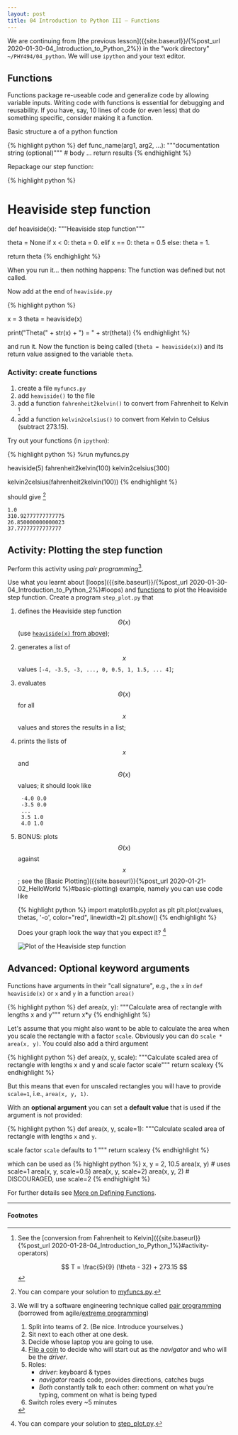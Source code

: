 ```yaml
---
layout: post
title: 04 Introduction to Python III — Functions
---
```


We are continuing from
[the previous lesson]({{site.baseurl}}/{%post_url 2020-01-30-04_Introduction_to_Python_2%}) in the "work directory"
`~/PHY494/04_python`. We will use `ipython` and your text editor.



## Functions

Functions package re-useable code and generalize code by allowing
variable inputs. Writing code with functions is essential for
debugging and reusability. If you have, say, 10 lines of code (or even
less) that do something specific, consider making it a function.

Basic structure a of a python function

{% highlight python %}
def func_name(arg1, arg2, ...):
    """documentation string (optional)"""
    # body
    ...
    return results
{% endhighlight %}

Repackage our step function:

{% highlight python %}
# Heaviside step function

def heaviside(x):
   """Heaviside step function"""

   theta = None
   if x < 0:
      theta = 0.
   elif x == 0:
      theta = 0.5
   else:
      theta = 1.

   return theta
{% endhighlight %}

When you run it... then nothing happens: The function was defined but
not called.

Now add at the end of `heaviside.py`

{% highlight python %}

x = 3
theta = heaviside(x)

print("Theta(" + str(x) + ") = " + str(theta))
{% endhighlight %}

and run it. Now the function is being called (`theta = heaviside(x)`)
and its return value assigned to the variable `theta`.

### Activity: create functions

1. create a file `myfuncs.py`
2. add `heaviside()` to the file
3. add a function `fahrenheit2kelvin()` to convert from Fahrenheit to
   Kelvin [^0]
4. add a function `kelvin2celsius()` to convert from Kelvin to Celsius
   (subtract 273.15).
   
Try out your functions (in `ipython`):

{% highlight python %}
%run myfuncs.py

heaviside(5)
fahrenheit2kelvin(100)
kelvin2celsius(300)

kelvin2celsius(fahrenheit2kelvin(100))
{% endhighlight %}

should give [^4]

~~~
1.0
310.92777777777775
26.850000000000023
37.77777777777777
~~~



## Activity: Plotting the step function

Perform this activity using *pair programming*[^1].

Use what you learnt about [loops]({{site.baseurl}}/{%post_url 2020-01-30-04_Introduction_to_Python_2%}#loops) and
[functions](#functions) to plot the Heaviside step function. Create a
program `step_plot.py` that

1. defines the Heaviside step function $$\Theta(x)$$ 
   (use [`heaviside(x)` from above](#functions));
2. generates a list of $$x$$ values
   `[-4, -3.5, -3, ..., 0, 0.5, 1, 1.5, ... 4]`;
3. evaluates $$\Theta(x)$$ for all $$x$$ values and stores the results
   in a list;
4. prints the lists of $$x$$ and $$\Theta(x)$$ values; it should look
   like
   ~~~
	-4.0 0.0
	-3.5 0.0
    ...
    3.5 1.0
	4.0 1.0 
   ~~~
5. BONUS: plots $$\Theta(x)$$ against $$x$$; see the
   [Basic Plotting]({{site.baseurl}}{%post_url
   2020-01-21-02_HelloWorld %}#basic-plotting) example, namely you can
   use code like
   
   {% highlight python %}
   import matplotlib.pyplot as plt
   plt.plot(xvalues, thetas, '-o', color="red", linewidth=2)
   plt.show()
   {% endhighlight %}
   
   Does your graph look the way that you expect it? [^5]

   ![Plot of the Heaviside step function]({{site.baseurl}}/{{site.figs}}/heaviside.png)


## Advanced: Optional keyword arguments

Functions have arguments in their "call signature", e.g., the `x` in
`def heaviside(x)` or `x` and `y` in a function `area()`


{% highlight python %}
def area(x, y):
   """Calculate area of rectangle with lengths x and y"""
   return x*y
{% endhighlight %}

Let's assume that you might also want to be able to calculate the area
when you scale the rectangle with a factor `scale`. Obviously you can
do `scale * area(x, y)`. You could also add a third argument

{% highlight python %}
def area(x, y, scale):
   """Calculate scaled area of rectangle with lengths x and y and scale factor scale"""
   return scale*x*y
{% endhighlight %}

But this means that even for unscaled rectangles you will have to
provide `scale=1`, i.e., `area(x, y, 1)`. 

With an **optional argument** you can set a **default value** that is
used if the argument is not provided:

{% highlight python %}
def area(x, y, scale=1):
   """Calculate scaled area of rectangle with lengths `x` and `y`.
   
   scale factor `scale` defaults to 1
   """
   return scale*x*y
{% endhighlight %}

which can be used as
{% highlight python %}
x, y = 2, 10.5
area(x, y)             # uses scale=1
area(x, y, scale=0.5)
area(x, y, scale=2)
area(x, y, 2)          # DISCOURAGED, use scale=2
{% endhighlight %}

For further details see [More on Defining
Functions](https://docs.python.org/3/tutorial/controlflow.html#more-on-defining-functions).



------------------------------------------------------------

#### Footnotes ####

[^0]:

     See the [conversion from Fahrenheit to Kelvin]({{site.baseurl}}{%post_url
     2020-01-28-04_Introduction_to_Python_1%}#activity-operators)
      
     $$
     T = \frac{5}{9} (\theta - 32) + 273.15
     $$


[^1]:

	 We will try a software engineering technique called
     [pair programming](http://guide.agilealliance.org/guide/pairing.html)
     (borrowed from
     agile/[extreme programming](http://www.extremeprogramming.org/))
	 
	 1. Split into teams of 2. (Be nice. Introduce yourselves.) 
	 2. Sit next to each other at one desk.
	 3. Decide whose laptop you are going to use.
	 4. [Flip a coin](https://www.random.org/coins/?num=1&cur=60-usd.0100c-washington)
        to decide who will start out as the *navigator* and who will
        be the *driver*.		
	 5. Roles:
		- *driver*: keyboard & types
		- *navigator* reads code, provides directions, catches bugs
		- *Both* constantly talk to each other: comment on what you're
          typing, comment on what is being typed		
	 6. Switch roles every ~5 minutes


[^3]:
   
    Do not type the standard Python prompt `>>>`, it is just shown to distinguish input
    from output.

[^4]:

    You can compare your solution to [myfuncs.py]({{site.baseurl}}/{{site.code}}/myfuncs.py).

[^5]:

    You can compare your solution to [step_plot.py]({{site.baseurl}}/{{site.code}}/step_plot.py).

